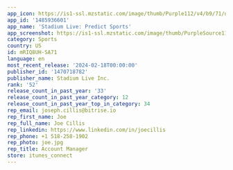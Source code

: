 ```yaml
---
app_icon: https://is1-ssl.mzstatic.com/image/thumb/Purple112/v4/b9/71/d5/b971d599-46a7-cf43-d4f0-ebe09ae3ce88/AppIcon-0-0-1x_U007ephone-0-10-0-0-85-220.png/1024x1024bb.png
app_id: '1485936601'
app_name: 'Stadium Live: Predict Sports'
app_screenshot: https://is1-ssl.mzstatic.com/image/thumb/PurpleSource116/v4/42/77/25/4277251a-3051-c83b-9ac3-e20dd1aeeb67/d9affc73-aa68-46ba-9cb5-3cc59a43a4ad_App_Store_Long_1.png/1242x2688bb.png
category: Sports
country: US
id: mRIQ8UH-SA71
language: en
most_recent_release: '2024-02-18T00:00:00'
publisher_id: '1470718782'
publisher_name: Stadium Live Inc.
rank: '52'
release_count_in_past_year: '33'
release_count_in_past_year_category: 12
release_count_in_past_year_top_in_category: 34
rep_email: joseph.cillis@bitrise.io
rep_first_name: Joe
rep_full_name: Joe Cillis
rep_linkedin: https://www.linkedin.com/in/joecillis
rep_phone: +1 518-258-1902
rep_photo: joe.jpg
rep_title: Account Manager
store: itunes_connect
---
```

